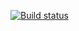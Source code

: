 [![Build status](https://ci.appveyor.com/api/projects/status/7s13wu7x9cao516e?svg=true)](https://ci.appveyor.com/project/AntonITech/qajavagradletestingapici)

